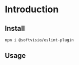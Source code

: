 # Introduction

<!-- Tell about the project -->

## Install

```shell
npm i @softvisio/eslint-plugin
```

## Usage

<!-- Tell about how to use the project, give code examples -->
